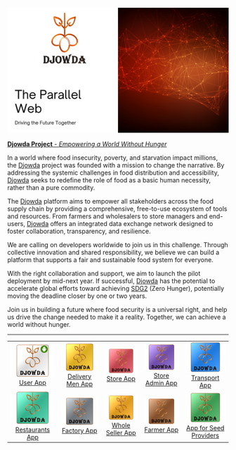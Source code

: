 <!-- Banner Image -->
[![Djowda Project](./Asset/Djowda_Project.png)](https://github.com/Moses-Code-Dev/Djowda-Platform)  

<!-- Project Description -->
[**Djowda Project** - *Empowering a World Without Hunger*](https://github.com/Moses-Code-Dev/Djowda-Platform)  



In a world where food insecurity, poverty, and starvation impact millions, the [Djowda](https://github.com/Moses-Code-Dev/Djowda-Platform) project was founded with a mission to change the narrative. By addressing the systemic challenges in food distribution and accessibility, [Djowda](https://github.com/Moses-Code-Dev/Djowda-Platform) seeks to redefine the role of food as a basic human necessity, rather than a pure commodity.

The [Djowda](https://github.com/Moses-Code-Dev/Djowda-Platform) platform aims to empower all stakeholders across the food supply chain by providing a comprehensive, free-to-use ecosystem of tools and resources. From farmers and wholesalers to store managers and end-users, [Djowda](https://github.com/Moses-Code-Dev/Djowda-Platform) offers an integrated data exchange network designed to foster collaboration, transparency, and resilience.

We are calling on developers worldwide to join us in this challenge. Through collective innovation and shared responsibility, we believe we can build a platform that supports a fair and sustainable food system for everyone.

With the right collaboration and support, we aim to launch the pilot deployment by mid-next year. If successful, [Djowda](https://github.com/Moses-Code-Dev/Djowda-Platform) has the potential to accelerate global efforts toward achieving [SDG2](https://www.un.org/sustainabledevelopment/hunger/) (Zero Hunger), potentially moving the deadline closer by one or two years.

Join us in building a future where food security is a universal right, and help us drive the change needed to make it a reality. Together, we can achieve a world without hunger.

---

<!-- Grid of Apps -->
<table>
  <tr>
    <td align="center">
      <a href="https://github.com/Moses-Code-Dev/Djowda-UserApp">
        <img src="./Asset/User_App2.png" alt="User App" width="150"/>
      </a>
      <br><a href="https://github.com/Moses-Code-Dev/Djowda-UserApp">User App</a>
    </td>
    <td align="center">
      <a href="https://github.com/Moses-Code-Dev/Djowda-DeliveryApp">
        <img src="./Asset/Delivery_Men_App.png" alt="Delivery Men App" width="150"/>
      </a>
      <br><a href="https://github.com/Moses-Code-Dev/Djowda-DeliveryApp">Delivery Men App</a>
    </td>
    <td align="center">
      <a href="https://github.com/Moses-Code-Dev/Djowda-StoreApp">
        <img src="./Asset/Store_App.png" alt="Store App" width="150"/>
      </a>
      <br><a href="https://github.com/Moses-Code-Dev/Djowda-StoreApp">Store App</a>
    </td>
    <td align="center">
      <a href="https://github.com/Moses-Code-Dev/Djowda-AdminApp">
        <img src="./Asset/Store_Admin_App.png" alt="Store Admin App" width="150"/>
      </a>
      <br><a href="https://github.com/Moses-Code-Dev/Djowda-AdminApp">Store Admin App</a>
    </td>
    <td align="center">
      <a href="https://github.com/Moses-Code-Dev/Djowda-TransportApp">
        <img src="./Asset/Transport_App.png" alt="Transport App" width="150"/>
      </a>
      <br><a href="https://github.com/Moses-Code-Dev/Djowda-TransportApp">Transport App</a>
    </td>
  </tr>
  <tr>
    <td align="center">
      <a href="https://github.com/Moses-Code-Dev/Djowda-RestaurantsApp">
        <img src="./Asset/Restaurants_App.png" alt="Restaurants App" width="150"/>
      </a>
      <br><a href="https://github.com/Moses-Code-Dev/Djowda-RestaurantsApp">Restaurants App</a>
    </td>
    <td align="center">
      <a href="https://github.com/Moses-Code-Dev/Djowda-FactoryApp">
        <img src="./Asset/Factory_App.png" alt="Factory App" width="150"/>
      </a>
      <br><a href="https://github.com/Moses-Code-Dev/Djowda-FactoryApp">Factory App</a>
    </td>
    <td align="center">
      <a href="https://github.com/Moses-Code-Dev/Djowda-WholesalerApp">
        <img src="./Asset/Whole_Seller_App.png" alt="Whole Seller App" width="150"/>
      </a>
      <br><a href="https://github.com/Moses-Code-Dev/Djowda-WholesalerApp">Whole Seller App</a>
    </td>
    <td align="center">
      <a href="https://github.com/Moses-Code-Dev/Djowda-FarmerApp">
        <img src="./Asset/Farmer_App.png" alt="Farmer App" width="150"/>
      </a>
      <br><a href="https://github.com/Moses-Code-Dev/Djowda-FarmerApp">Farmer App</a>
    </td>
    <td align="center">
      <a href="https://github.com/Moses-Code-Dev/Djowda-SeedProviderApp">
        <img src="./Asset/App_for_Seed_Providers.png" alt="App for Seed Providers" width="150"/>
      </a>
      <br><a href="https://github.com/Moses-Code-Dev/Djowda-SeedProviderApp">App for Seed Providers</a>
    </td>
  </tr>
</table>
